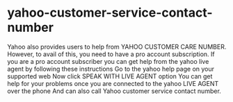 # yahoo-customer-service-contact-number
Yahoo also provides users to help from YAHOO CUSTOMER CARE NUMBER. However, to avail of this, you need to have a pro account subscription. If you are a pro account subscriber you can get help from the yahoo live agent by following these instructions Go to the yahoo help page on your supported web Now click SPEAK WITH LIVE AGENT option You can get help for your problems once you are connected to the yahoo LIVE AGENT over the phone And can also call Yahoo customer service contact number.
